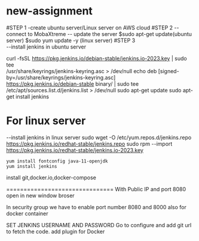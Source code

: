 # new-assignment
#STEP 1
-create ubuntu server/Linux server on AWS cloud
#STEP 2 
-- connect to MobaXtreme
-- update the server
$sudo apt-get update(ubuntu server)
$sudo yum update -y (linux server)
#STEP 3  
--install jenkins in ubuntu server
  
curl -fsSL https://pkg.jenkins.io/debian-stable/jenkins.io-2023.key | sudo tee \
    /usr/share/keyrings/jenkins-keyring.asc > /dev/null
echo deb [signed-by=/usr/share/keyrings/jenkins-keyring.asc] \
    https://pkg.jenkins.io/debian-stable binary/ | sudo tee \
    /etc/apt/sources.list.d/jenkins.list > /dev/null
sudo apt-get update
sudo apt-get install jenkins
# For linux server
--install jenkins in linux server
   sudo wget -O /etc/yum.repos.d/jenkins.repo https://pkg.jenkins.io/redhat-stable/jenkins.repo
   sudo rpm --import https://pkg.jenkins.io/redhat-stable/jenkins.io-2023.key

    yum install fontconfig java-11-openjdk
    yum install jenkins

install git,docker.io,docker-compose

===============================
With Public IP and port 8080 open in new window broser 

In security group we have to enable port number 8080 and 8000 also for docker container

SET JENKINS USERNAME AND PASSWORD
Go to configure and add git url to fetch the code.
add plugin for Docker
